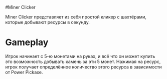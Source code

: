 #Miner Clicker

Miner Clicker представляет из себя простой кликер с шахтёрами, которые добывают ресурсы в секунду. 

# Gameplay

Игрок начинает с 5-ю монетами на руках, и всё что он может купить это возможность добывать камень за эти 5 монет. 
Нажимая на ресурс, игрок получает определённое количество этого ресурса в зависимости от Power Pickaxe.